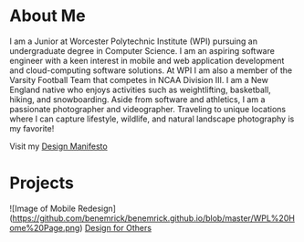 # About Me

I am a Junior at Worcester Polytechnic Institute (WPI) pursuing an undergraduate degree in Computer Science. I am an aspiring software engineer with a keen interest in mobile and web application development and cloud-computing software solutions. At WPI I am also a member of the Varsity Football Team that competes in NCAA Division III. I am a New England native who enjoys activities such as weightlifting, basketball, hiking, and snowboarding. Aside from software and athletics, I am a passionate photographer and videographer. Traveling to unique locations where I can capture lifestyle, wildlife, and natural landscape photography is my favorite!   

Visit my [Design Manifesto](http://benemrick.github.io/manifesto)

# Projects

![Image of Mobile Redesign]
(https://github.com/benemrick/benemrick.github.io/blob/master/WPL%20Home%20Page.png)
[Design for Others](https://medium.com/@benemrick/group-1-design-for-others-998326e8287d)

